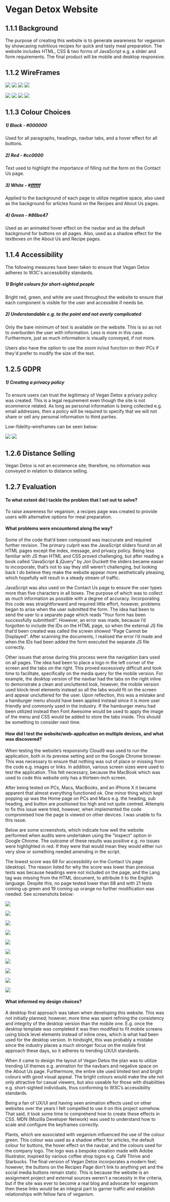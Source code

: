 # Vegan Detox Website


## 1.1.1 Background

The purpose of creating this website is to generate awareness for veganism by showcasing nutritious recipes for quick and tasty meal preparation. The website includes HTML, CSS & two forms of JavaScript e.g. a slider and form requirements. The final product will be mobile and desktop responsive.



## 1.1.2 WireFrames

![](imgs/home_desktop.png)
![](imgs/about_desktop.png)
![](imgs/recipes_desktop.png)
![](imgs/contact_desktop.png)

![](imgs/home_mobile.png)
![](imgs/about_mobile.png)
![](imgs/recipes_mobile.png)
![](imgs/contact_mobile.png)



## 1.1.3 Colour Choices
##### 1) Black - #000000
Used for all paragraphs, headings, navbar tabs, and a hover effect for all buttons.

##### 2) Red - #cc0000
Text used to highlight the importance of filling out the form on the Contact Us page.


##### 3) White - #ffffff
Applied to the background of each page to utilize negative space, also used as the background for articles found on the Recipes and About Us pages.

##### 4) Green - #86be47
Used as an animated hover effect on the navbar and as the default background for buttons on all pages. Also, used as a shadow effect for the textboxes on the About Us and Recipe pages.

## 1.1.4 Accessibility
The following measures have been taken to ensure that Vegan Detox adheres to W3C's accessibility standards.

##### 1) Bright colours for short-sighted people
Bright red, green, and white are used throughout the website to ensure that each component is visible for the user and accessible if needs be. 

##### 2) Understandable e.g. to the point and not overly complicated
Only the bare minimum of text is available on the website. This is so as not to overburden the user with information. Less is more in this case.
Furthermore, just as much information is visually conveyed, if not more. 
 
Users also have the option to use the zoom in/out function on their PCs if they'd prefer to modify the size of the text. 

## 1.2.5 GDPR
##### 1) Creating a privacy policy
To ensure users can trust the legitimacy of Vegan Detox a privacy policy was created.
This is a legal requirement even though the site is not ecommerce related. As long as personal information is being collected e.g. email addresses, 
then a policy will be required to specify that we will not share or sell any personal information to third parties.  

Low-fidelity-wireframes can be seen below:

![](imgs/privacy_policy_desktop.png)
![](imgs/privacy_policy_mobile.png)



## 1.2.6 Distance Selling
Vegan Detox is not an ecommerce site; therefore, no information was conveyed in relation to distance selling.

## 1.2.7 Evaluation

#### To what extent did I tackle the problem that I set out to solve?
To raise awareness for veganism, a recipes page was created to provide users with alternative options for meal preparation. 

#### What problems were encountered along the way?
Some of the code that’d been composed was inaccurate and required further revision. The primary culprit was the JavaScript sliders found on all HTML pages except the index, message, and privacy policy. Being less familiar with JS than HTML and CSS proved challenging, but after reading a book called “JavaScript & jQuery” by Jon Duckett the sliders became easier to incorporate, that’s not to say they still weren’t challenging, but looking back I do believe they make the website appear more aesthetically pleasing, which hopefully will result in a steady stream of traffic.

JavaScript was also used on the Contact Us page to ensure the user types more than five characters in all boxes. The purpose of which was to collect as much information as possible with a degree of accuracy. Incorporating this code was straightforward and required little effort, however, problems began to arise when the user submitted the form. The idea had been to send the user to a separate page which reads “Your form has been successfully submitted!”. However, an error was made, because I’d forgotten to include the IDs on the HTML page, so when the external JS file that’d been created was called the screen showed “Page Cannot be Displayed”. After scanning the documents, I realised the error I’d made and when the IDs had been added the form executed the separate JS file correctly.

Other issues that arose during this process were the navigation bars used on all pages. The idea had been to place a logo in the left corner of the screen and the tabs on the right. This proved excessively difficult and took time to facilitate, specifically on the media query for the mobile version. For example, the desktop version of the navbar had the tabs on the right inline to demonstrate a clean and uncluttered look, however, the mobile version used block-level elements instead so all the tabs would fit on the screen and appear uncluttered for the user. 
Upon reflection, this was a mistake and a hamburger menu should have been applied instead since it is more user friendly and commonly used in the industry. If the hamburger menu had been utilized instead then Font Awesome would be used to apply the image of the menu and CSS would be added to store the tabs inside. This should be something to consider next time.


#### How did I test the website/web-application on multiple devices, and what was discovered? 
When testing the website’s responsivity Cloud9 was used to run the application, both in its preview setting and on the Google Chrome browser. This was necessary to ensure that nothing was out of place or missing from the code e.g. images or links. In addition, various screen sizes were used to test the application. This felt necessary, because the MacBook which was used to code this website only has a thirteen-inch screen. 

After being tested on PCs, Macs, MacBooks, and an iPhone X it became apparent that almost everything functioned ok. One minor thing which kept popping up was the Home page on PCs and Macs e.g. the heading, sub heading, and button are positioned too high and not quite centred. Attempts to fix this issue were tried, however, when implemented the code compromised how the page is viewed on other devices. I was unable to fix this issue.

Below are some screenshots, which indicate how well the website performed when audits were undertaken using the "inspect" option in Google Chrome. The outcome of these results was positive e.g. no issues were highlighted in red. If they were that would mean they would either run very slow or something needed amending in the script. 

The lowest score was 68 for accessibility on the Contact Us page (desktop). The reason listed for why the score was lower than previous tests was because headings were not included on the page, and the Lang tag was missing from the HTML document, to attribute it to the English language. Despite this, no page tested lower than 68 and with 21 tests coming up green and 19 coming up orange no further modification was needed. See screenshots below:




![](imgs/Home_desktop_audit.png)




![](imgs/Home_mobile_audit.png)




![](imgs/About_desktop_audit.png)




![](imgs/About_mobile_audit.png)





![](imgs/Recipes_desktop_audit.png)




![](imgs/Recipes_mobile_audit.png)




![](imgs/Contact_desktop_audit.png)




![](imgs/Contact_mobile_audit.png)





![](imgs/PP_desktop_audit.png)




![](imgs/PP_mobile_audit.png)


#### What informed my design choices?
A desktop first approach was taken when developing this website. This was not initially planned; however, more time was spent refining the consistency and integrity of the desktop version than the mobile one. E.g. once the desktop template was completed it was then modified to fit mobile screens using block level elements instead of inline ones, which is what had been used for the desktop version. In hindsight, this was probably a mistake since the industry places a much stronger focus on the mobile first approach these days, so it adheres to trending UX/UI standards. 

When it came to design the layout of Vegan Detox the plan was to utilize trending UI themes e.g. animation for the navbars and negative space on the About Us page. Furthermore, the entire site used limited text and bright colours with good visual appeal. The bright colours would make the site not only attractive for casual viewers, but also useable for those with disabilities e.g. short-sighted individuals, thus conforming to W3C’s accessibility standards.

Being a fan of UX/UI and having seen animation effects used on other websites over the years I felt compelled to use it on this project somehow. That said, it took some time to comprehend how to create these effects in CSS. MDN (Mozilla Developer Network) was used to understand how to scale and configure the keyframes correctly.

Plants, which are associated with veganism influenced the use of the colour green. This colour was used as a shadow effect for articles, the default colour for buttons, the hover effect on the navbar, and the colours used for the company logo. 
The logo was a bespoke creation made with Adobe Illustrator, inspired by various coffee shop logos e.g. Café Thrive and Starbucks. The final version of Vegan Detox incorporates a modern feel; however, the buttons on the Recipes Page don’t link to anything yet and the social media buttons remain static. This is because the website is an assignment project and external sources weren’t a necessity in the criteria, but if the site was ever to become a real blog and advocate for veganism then these links would be an integral part to garner traffic and establish relationships with fellow fans of veganism.
